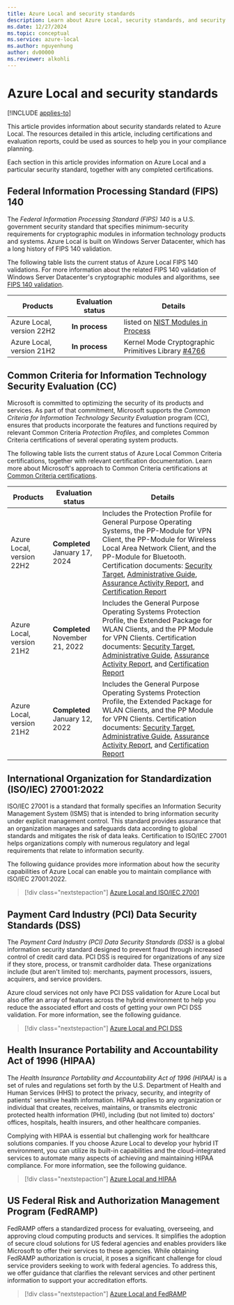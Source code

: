 ```yaml
---
title: Azure Local and security standards
description: Learn about Azure Local, security standards, and security assurance.
ms.date: 12/27/2024
ms.topic: conceptual
ms.service: azure-local
ms.author: nguyenhung
author: dv00000
ms.reviewer: alkohli
---
```


# Azure Local and security standards

[!INCLUDE [applies-to](../includes/hci-applies-to-23h2.md)]

This article provides information about security standards related to Azure Local. The resources detailed in this article, including certifications and evaluation reports, could be used as sources to help you in your compliance planning.

Each section in this article provides information on Azure Local and a particular security standard, together with any completed certifications.

## Federal Information Processing Standard (FIPS) 140

The *Federal Information Processing Standard (FIPS) 140* is a U.S. government security standard that specifies minimum-security requirements for cryptographic modules in information technology products and systems. Azure Local is built on Windows Server Datacenter, which has a long history of FIPS 140 validation.

The following table lists the current status of Azure Local FIPS 140 validations. For more information about the related FIPS 140 validation of Windows Server Datacenter's cryptographic modules and algorithms, see [FIPS 140 validation](/windows/security/security-foundations/certification/fips-140-validation).

|Products |Evaluation status |Details |
|---------|---------|---------|
|Azure Local, version 22H2 |**In process** | listed on [NIST Modules in Process](https://csrc.nist.gov/Projects/cryptographic-module-validation-program/modules-in-process/Modules-In-Process-List)|
|Azure Local, version 21H2 |**In process** |Kernel Mode Cryptographic Primitives Library [#4766](https://csrc.nist.gov/projects/cryptographic-module-validation-program/certificate/4766) |

## Common Criteria for Information Technology Security Evaluation (CC)

Microsoft is committed to optimizing the security of its products and services. As part of that commitment, Microsoft supports the *Common Criteria for Information Technology Security Evaluation* program (CC), ensures that products incorporate the features and functions required by relevant Common Criteria *Protection Profiles*, and completes Common Criteria certifications of several operating system products.

The following table lists the current status of Azure Local Common Criteria certifications, together with relevant certification documentation. Learn more about Microsoft's approach to Common Criteria certifications at [Common Criteria certifications](/windows/security/security-foundations/certification/windows-platform-common-criteria).

|Products |Evaluation status |Details |
|---------|---------|---------|
|Azure Local, version 22H2 |**Completed** January 17, 2024 |Includes the Protection Profile for General Purpose Operating Systems, the PP-Module for VPN Client, the PP-Module for Wireless Local Area Network Client, and the PP-Module for Bluetooth. Certification documents: [Security Target](https://download.microsoft.com/download/2/6/c/26c2c205-db9f-474b-9ac7-bd8bf6ae463c/Microsoft%20Windows,%20Windows%20Server,%20Azure%20Stack%20Security%20Target%20(22H2).pdf), [Administrative Guide](https://download.microsoft.com/download/c/8/3/c83090c7-d299-4d26-a1c3-fb2bf2d77a7b/Microsoft%20Windows,%20Windows%20Server,%20Azure%20Stack%20Administrative%20Guide%20(22H2).pdf), [Assurance Activity Report](https://download.microsoft.com/download/1/7/f/17fac352-5c93-4e4b-9866-3c0df4080164/Microsoft%20Windows,%20Windows%20Server,%20Azure%20Stack%20Public%20Assurance%20Activity%20Report%20(22H2).pdf), and [Certification Report](https://download.microsoft.com/download/6/9/1/69101f35-1373-4262-8c5b-75e08bc2e365/Microsoft%20Windows,%20Windows%20Server,%20Azure%20Stack%20Validation%20Report%20(22H2).pdf) |
|Azure Local, version 21H2 |**Completed** November 21, 2022 |Includes the General Purpose Operating Systems Protection Profile, the Extended Package for WLAN Clients, and the PP Module for VPN Clients. Certification documents: [Security Target](https://download.microsoft.com/download/c/5/9/c59832ff-414b-4f15-8273-d0c349a0b154/Microsoft%20Windows,%20Windows%20Server,%20Azure%20Stack%20Security%20Target%20(21H2%20et%20al).pdf), [Administrative Guide](https://download.microsoft.com/download/9/1/7/9178ce6a-8117-42e7-be0d-186fc4a89ca6/Microsoft%20Windows,%20Windows%20Server,%20Azure%20Stack%20Administrative%20Guide%20(21H2%20et%20al).pdf), [Assurance Activity Report](https://download.microsoft.com/download/4/1/6/416151fe-63e7-48c0-a485-1d87148c71fe/Microsoft%20Windows,%20Windows%20Server,%20Azure%20Stack%20Assurance%20Activity%20Report%20(21H2%20et%20al).pdf), and [Certification Report](https://download.microsoft.com/download/e/3/7/e374af1a-3c5d-42ee-8e19-df47d2c0e3d6/Microsoft%20Windows,%20Windows%20Server,%20Azure%20Stack%20Validation%20Report%20(21H2%20et%20al).pdf) |
|Azure Local, version 21H2 |**Completed** January 12, 2022 | Includes the General Purpose Operating Systems Protection Profile, the Extended Package for WLAN Clients, and the PP Module for VPN Clients. Certification documents: [Security Target](https://download.microsoft.com/download/a/5/6/a5650848-e86a-4554-bb13-1ad6ff2d45d2/Windows%2010%202004%20GP%20OS%20Security%20Target.pdf), [Administrative Guide](https://download.microsoft.com/download/4/a/6/4a66a459-3c73-4c34-84bb-92cb20301206/Windows%2010%202004%20GP%20OS%20Administrative%20Guide.pdf), [Assurance Activity Report](https://download.microsoft.com/download/3/2/4/324562b6-0917-4708-8f9d-8d2d12859839/Windows%2010%202004%20GP%20OS%20Assurance%20Activity%20Report-Public%20.pdf), and [Certification Report](https://download.microsoft.com/download/1/c/b/1cb65e32-f87d-41dd-bc29-88dc943fad9d/Windows%2010%202004%20GP%20OS%20Validation%20Reports.pdf) |

## International Organization for Standardization (ISO/IEC) 27001:2022

ISO/IEC 27001 is a standard that formally specifies an Information Security Management System (ISMS) that is intended to bring information security under explicit management control. This standard provides assurance that an organization manages and safeguards data according to global standards and mitigates the risk of data leaks. Certification to ISO/IEC 27001 helps organizations comply with numerous regulatory and legal requirements that relate to information security.

The following guidance provides more information about how the security capabilities of Azure Local can enable you to maintain compliance with ISO/IEC 27001:2022.

> [!div class="nextstepaction"]
> [Azure Local and ISO/IEC 27001](azure-stack-iso27001-guidance.md)

## Payment Card Industry (PCI) Data Security Standards (DSS)

The *Payment Card Industry (PCI) Data Security Standards (DSS)* is a global information security standard designed to prevent fraud through increased control of credit card data. PCI DSS is required for organizations of any size if they store, process, or transmit cardholder data. These organizations include (but aren't limited to): merchants, payment processors, issuers, acquirers, and service providers.

Azure cloud services not only have PCI DSS validation for Azure Local but also offer an array of features across the hybrid environment to help you reduce the associated effort and costs of getting your own PCI DSS validation. For more information, see the following guidance.

> [!div class="nextstepaction"]
> [Azure Local and PCI DSS](azure-stack-pci-dss-guidance.md)

## Health Insurance Portability and Accountability Act of 1996 (HIPAA)

The *Health Insurance Portability and Accountability Act of 1996 (HIPAA)* is a set of rules and regulations set forth by the U.S. Department of Health and Human Services (HHS) to protect the privacy, security, and integrity of patients' sensitive health information. HIPAA applies to any organization or individual that creates, receives, maintains, or transmits electronic protected health information (PHI), including (but not limited to) doctors' offices, hospitals, health insurers, and other healthcare companies.

Complying with HIPAA is essential but challenging work for healthcare solutions companies. If you choose Azure Local to develop your hybrid IT environment, you can utilize its built-in capabilities and the cloud-integrated services to automate many aspects of achieving and maintaining HIPAA compliance. For more information, see the following guidance.

> [!div class="nextstepaction"]
> [Azure Local and HIPAA](azure-stack-hipaa-guidance.md)

## US Federal Risk and Authorization Management Program (FedRAMP)

FedRAMP offers a standardized process for evaluating, overseeing, and approving cloud computing products and services. It simplifies the adoption of secure cloud solutions for US federal agencies and enables providers like Microsoft to offer their services to these agencies. While obtaining FedRAMP authorization is crucial, it poses a significant challenge for cloud service providers seeking to work with federal agencies. To address this, we offer guidance that clarifies the relevant services and other pertinent information to support your accreditation efforts.

> [!div class="nextstepaction"]
> [Azure Local and FedRAMP](azure-stack-fedramp-guidance.md)
